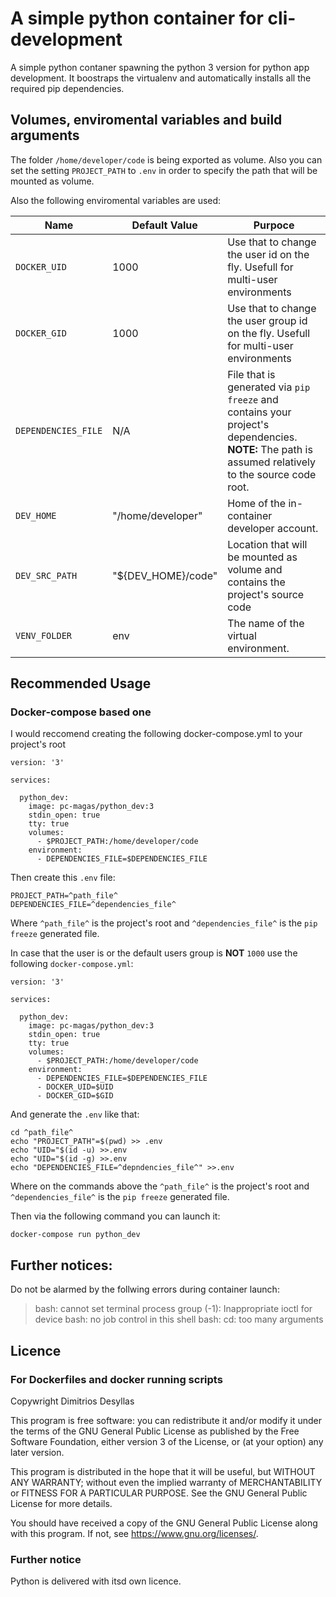# A simple python container for cli-development
A simple python contaner spawning the python 3 version for python app development.
It boostraps the virtualenv and automatically installs all the required pip dependencies.

## Volumes, enviromental variables and build arguments

The folder `/home/developer/code` is being exported as volume. Also you can set the setting `PROJECT_PATH` to `.env` in order to specify the path that will be mounted as volume.

Also the following enviromental variables are used:

Name | Default Value | Purpoce
--- | --- | ---
`DOCKER_UID`  | 1000 | Use that to change the user id on the fly. Usefull for multi-user environments
`DOCKER_GID` | 1000 | Use that to change the user group id on the fly. Usefull for multi-user environments
`DEPENDENCIES_FILE` | N/A | File that is generated via `pip freeze` and contains your project's dependencies. **NOTE:** The path is assumed relatively to the source code root.
`DEV_HOME` | "/home/developer" | Home of the in-container developer account.
`DEV_SRC_PATH` | "${DEV_HOME}/code" | Location that will be mounted as volume and contains the project's source code
`VENV_FOLDER` | env | The name of the virtual environment.

## Recommended Usage
### Docker-compose based one
I would reccomend creating the following docker-compose.yml to your project's root

```
version: '3'

services:

  python_dev:
    image: pc-magas/python_dev:3
    stdin_open: true
    tty: true
    volumes:
      - $PROJECT_PATH:/home/developer/code
    environment:
      - DEPENDENCIES_FILE=$DEPENDENCIES_FILE
```

Then create this `.env` file:

```
PROJECT_PATH=^path_file^
DEPENDENCIES_FILE=^dependencies_file^
```
Where `^path_file^` is the project's root and `^dependencies_file^` is the `pip freeze` generated file.

In case that the user is or the default users group is **NOT** `1000` use the following `docker-compose.yml`:

```
version: '3'

services:

  python_dev:
    image: pc-magas/python_dev:3
    stdin_open: true
    tty: true
    volumes:
      - $PROJECT_PATH:/home/developer/code
    environment:
      - DEPENDENCIES_FILE=$DEPENDENCIES_FILE
      - DOCKER_UID=$UID
      - DOCKER_GID=$GID
```
And generate the `.env` like that:

```
cd ^path_file^
echo "PROJECT_PATH"=$(pwd) >> .env
echo "UID="$(id -u) >>.env
echo "UID="$(id -g) >>.env
echo "DEPENDENCIES_FILE=^depndencies_file^" >>.env
```
Where on the commands above the `^path_file^` is the project's root and `^dependencies_file^` is the `pip freeze` generated file.

Then via the following command you can launch it:

```
docker-compose run python_dev
```

## Further notices:

Do not be alarmed by the follwing errors during container launch:

> bash: cannot set terminal process group (-1): Inappropriate ioctl for device
> bash: no job control in this shell
> bash: cd: too many arguments


## Licence

###  For Dockerfiles and docker running scripts

Copywright Dimitrios Desyllas

This program is free software: you can redistribute it and/or modify
it under the terms of the GNU General Public License as published by
the Free Software Foundation, either version 3 of the License, or
(at your option) any later version.

This program is distributed in the hope that it will be useful,
but WITHOUT ANY WARRANTY; without even the implied warranty of
MERCHANTABILITY or FITNESS FOR A PARTICULAR PURPOSE.  See the
GNU General Public License for more details.

You should have received a copy of the GNU General Public License
along with this program.  If not, see <https://www.gnu.org/licenses/>.

### Further notice
Python is delivered with itsd own licence.
